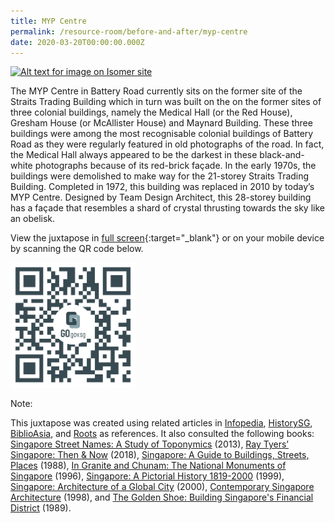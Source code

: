 ```yaml
---
title: MYP Centre
permalink: /resource-room/before-and-after/myp-centre
date: 2020-03-20T00:00:00.000Z
---
```

[![Alt text for image on Isomer site](/images/before-after-image-myp-centre.png)](https://go.gov.sg/oswa6x)

The MYP Centre in Battery Road currently sits on the former site of the Straits Trading Building which in turn was built on the on the former sites of three colonial buildings, namely the Medical Hall (or the Red House), Gresham House (or McAllister House) and Maynard Building. These three buildings were among the most recognisable colonial buildings of Battery Road as they were regularly featured in old photographs of the road. In fact, the Medical Hall always appeared to be the darkest in these black-and-white photographs because of its red-brick façade. In the early 1970s, the buildings were demolished to make way for the 21-storey Straits Trading Building. Completed in 1972, this building was replaced in 2010 by today’s MYP Centre. Designed by Team Design Architect, this 28-storey building has a façade that resembles a shard of crystal thrusting towards the sky like an obelisk.

View the juxtapose in [full screen](https://go.gov.sg/oswa6x){:target="_blank"} or on your mobile device by scanning the QR code below.

<img src="/images/qr-code-beforeafter-myp-centre.png" alt="qr-beforeafter-myp-centre" style="width:200px;" />

Note:

This juxtapose was created using related articles in [Infopedia](https://eresources.nlb.gov.sg/infopedia/), [HistorySG](http://eresources.nlb.gov.sg/history), [BiblioAsia](https://www.nlb.gov.sg/Browse/BiblioAsia.aspx), and [Roots](https://www.roots.sg/) as references. It also consulted the following books: [Singapore Street Names: A Study of Toponymics](https://eservice.nlb.gov.sg/item_holding.aspx?bid=200123850) (2013), [Ray Tyers’ Singapore: Then & Now](https://eservice.nlb.gov.sg/item_holding.aspx?bid=203784837) (2018), [Singapore: A Guide to Buildings, Streets, Places](http://eservice.nlb.gov.sg/item_holding.aspx?bid=4712298) (1988), [In Granite and Chunam: The National Monuments of Singapore](http://eservice.nlb.gov.sg/item_holding_s.aspx?bid=7919754) (1996), [Singapore: A Pictorial History 1819-2000](http://eservice.nlb.gov.sg/item_holding.aspx?bid=9651676) (1999), [Singapore: Architecture of a Global City](http://eservice.nlb.gov.sg/item_holding.aspx?bid=10074731) (2000), [Contemporary Singapore Architecture](http://eservice.nlb.gov.sg/item_holding.aspx?bid=9151059) (1998), and [The Golden Shoe: Building Singapore's Financial District](http://eservice.nlb.gov.sg/item_holding.aspx?bid=5390839) (1989).